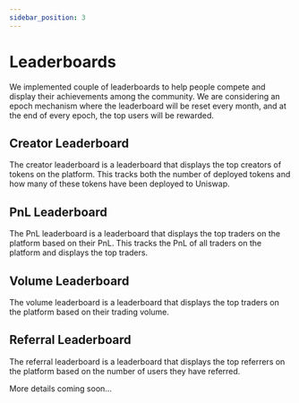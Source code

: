 ```yaml
---
sidebar_position: 3
---
```


# Leaderboards

We implemented couple of leaderboards to help people compete and display their achievements among the community. We are considering an epoch mechanism where the leaderboard will be reset every month, and at the end of every epoch, the top users will be rewarded. 

## Creator Leaderboard

The creator leaderboard is a leaderboard that displays the top creators of tokens on the platform. This tracks both the number of deployed tokens and how many of these tokens have been deployed to Uniswap.

## PnL Leaderboard

The PnL leaderboard is a leaderboard that displays the top traders on the platform based on their PnL. This tracks the PnL of all traders on the platform and displays the top traders.

## Volume Leaderboard

The volume leaderboard is a leaderboard that displays the top traders on the platform based on their trading volume.

## Referral Leaderboard

The referral leaderboard is a leaderboard that displays the top referrers on the platform based on the number of users they have referred. 

More details coming soon...
